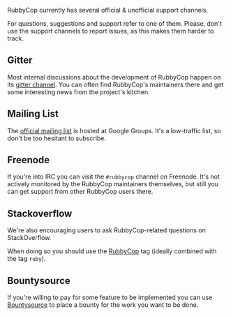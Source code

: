 RubbyCop currently has several official & unofficial support channels.

For questions, suggestions and support refer to one of them.  Please, don't
use the support channels to report issues, as this makes them harder to track.

## Gitter

Most internal discussions about the development of RubbyCop happen on its
[gitter channel](https://gitter.im/searls/rubbycop).  You can often find
RubbyCop's maintainers there and get some interesting news from the project's
kitchen.

## Mailing List

The [official mailing list](https://groups.google.com/forum/#!forum/rubbycop) is
hosted at Google Groups. It's a low-traffic list, so don't be too hesitant to subscribe.

## Freenode

If you're into IRC you can visit the `#rubbycop` channel on Freenode.
It's not actively
monitored by the RubbyCop maintainers themselves, but still you can get support
from other RubbyCop users there.

## Stackoverflow

We're also encouraging users to ask RubbyCop-related questions on StackOverflow.

When doing so you should use the
[RubbyCop](http://stackoverflow.com/questions/tagged/rubbycop) tag (ideally combined
with the tag `ruby`).

## Bountysource

If you're willing to pay for some feature to be implemented you can use
[Bountysource](https://www.bountysource.com/teams/rubbycop/issues) to place a
bounty for the work you want to be done.
